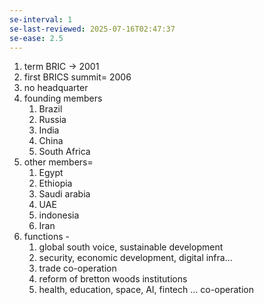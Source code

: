 ```yaml
---
se-interval: 1
se-last-reviewed: 2025-07-16T02:47:37
se-ease: 2.5
---
```

1. term BRIC -> 2001
2. first BRICS summit= 2006
3. no headquarter
4. founding members  
	1. Brazil
	2. Russia
	3. India
	4. China
	5. South Africa
5. other members= 
	1. Egypt
	2. Ethiopia
	3. Saudi arabia
	4. UAE
	5. indonesia
	6. Iran
6. functions - 
	1. global south voice, sustainable development
	2. security, economic development, digital infra...
	3. trade co-operation
	4. reform of bretton woods institutions
	5. health, education, space, AI, fintech ... co-operation
